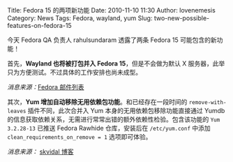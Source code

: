 Title: Fedora 15 的两项新功能
Date: 2010-11-10 11:30
Author: lovenemesis
Category: News
Tags: Fedora, wayland, yum
Slug: two-new-possible-features-on-fedora-15

今天 Fedora QA 负责人 rahulsundaram 透露了两条 Fedora 15
可能包含的新功能！

首先，**Wayland 也将被打包并入 Fedora 15**，但是不会做为默认 X
服务器，此举只为方便测试。不过具体的工作安排也尚未成型。

*消息来源：*[Fedora 邮件列表](http://cut.gd/2z0U)

其次，**Yum 增加自动移除无用依赖包功能**。和已经存在一段时间的
`remove-with-leaves` 插件不同，此次合并入 Yum
本身的无用依赖包移除功能直接通过 Yumdb
的信息获取依赖关系，无需进行常常出错的额外依赖性检验。包含该功能的
`Yum 3.2.28-13` 已推送 Fedora Rawhide 仓库，安装后在 `/etc/yum.conf`
中添加 `clean_requirements_on_remove = 1` 选项即可体验。

*消息来源：* [skvidal 博客](http://cut.gd/1F4b)
